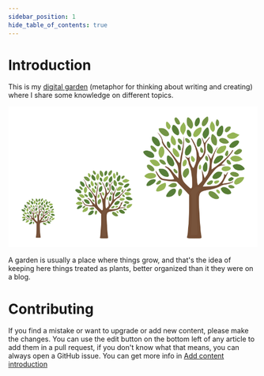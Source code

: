 ```yaml
---
sidebar_position: 1
hide_table_of_contents: true
---
```


# Introduction

This is my [digital garden](https://joelhooks.com/digital-garden) (metaphor for thinking about writing and creating) where I share some knowledge on different topics.

![](/img/trees-02.svg)

A garden is usually a place where things grow, and that's the idea of keeping here things treated as plants, better organized than it they were on a blog.

# Contributing

If you find a mistake or want to upgrade or add new content, please make the changes. You can use the edit button on the bottom left of any article to add them in a pull request, if you don't know what that means, you can always open a GitHub issue. You can get more info in [Add content introduction](/tutorial/tutorial-intro)

